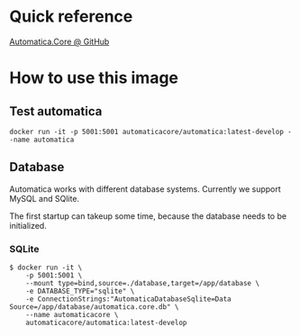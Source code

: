 # Quick reference
[Automatica.Core @ GitHub](https://github.com/automatica-core/automatica)

# How to use this image

## Test automatica
```console
docker run -it -p 5001:5001 automaticacore/automatica:latest-develop --name automatica
```

## Database
Automatica works with different database systems. Currently we support MySQL and SQlite.

The first startup can takeup some time, because the database needs to be initialized.

### SQLite
```console
$ docker run -it \
    -p 5001:5001 \
    --mount type=bind,source=./database,target=/app/database \
    -e DATABASE_TYPE="sqlite" \
    -e ConnectionStrings:"AutomaticaDatabaseSqlite=Data Source=/app/database/automatica.core.db" \
    --name automaticacore \
    automaticacore/automatica:latest-develop
```
